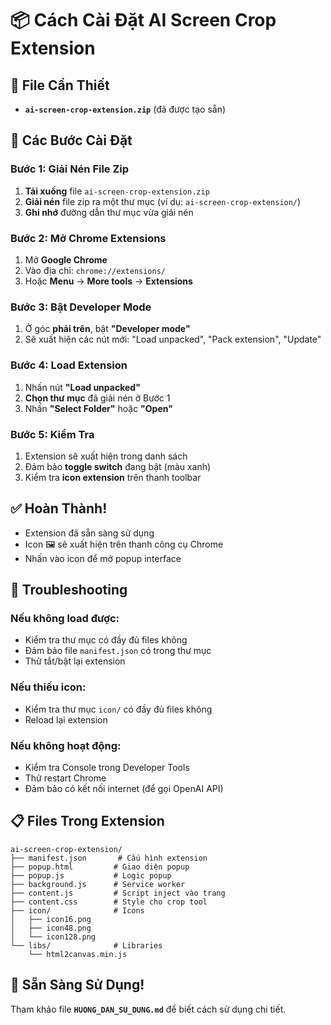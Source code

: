 # 📦 Cách Cài Đặt AI Screen Crop Extension

## 🎯 File Cần Thiết
- **`ai-screen-crop-extension.zip`** (đã được tạo sẵn)

## 🚀 Các Bước Cài Đặt

### Bước 1: Giải Nén File Zip
1. **Tải xuống** file `ai-screen-crop-extension.zip`
2. **Giải nén** file zip ra một thư mục (ví dụ: `ai-screen-crop-extension/`)
3. **Ghi nhớ** đường dẫn thư mục vừa giải nén

### Bước 2: Mở Chrome Extensions
1. Mở **Google Chrome**
2. Vào địa chỉ: `chrome://extensions/`
3. Hoặc **Menu** → **More tools** → **Extensions**

### Bước 3: Bật Developer Mode
1. Ở góc **phải trên**, bật **"Developer mode"**
2. Sẽ xuất hiện các nút mới: "Load unpacked", "Pack extension", "Update"

### Bước 4: Load Extension
1. Nhấn nút **"Load unpacked"**
2. **Chọn thư mục** đã giải nén ở Bước 1
3. Nhấn **"Select Folder"** hoặc **"Open"**

### Bước 5: Kiểm Tra
1. Extension sẽ xuất hiện trong danh sách
2. Đảm bảo **toggle switch** đang bật (màu xanh)
3. Kiểm tra **icon extension** trên thanh toolbar

## ✅ Hoàn Thành!

- Extension đã sẵn sàng sử dụng
- Icon 🖼️ sẽ xuất hiện trên thanh công cụ Chrome
- Nhấn vào icon để mở popup interface

## 🔧 Troubleshooting

### **Nếu không load được:**
- Kiểm tra thư mục có đầy đủ files không
- Đảm bảo file `manifest.json` có trong thư mục
- Thử tắt/bật lại extension

### **Nếu thiếu icon:**
- Kiểm tra thư mục `icon/` có đầy đủ files không
- Reload lại extension

### **Nếu không hoạt động:**
- Kiểm tra Console trong Developer Tools
- Thử restart Chrome
- Đảm bảo có kết nối internet (để gọi OpenAI API)

## 📋 Files Trong Extension

```
ai-screen-crop-extension/
├── manifest.json       # Cấu hình extension
├── popup.html         # Giao diện popup
├── popup.js           # Logic popup
├── background.js      # Service worker
├── content.js         # Script inject vào trang
├── content.css        # Style cho crop tool
├── icon/              # Icons
│   ├── icon16.png
│   ├── icon48.png
│   └── icon128.png
└── libs/              # Libraries
    └── html2canvas.min.js
```

## 🎉 Sẵn Sàng Sử Dụng!

Tham khảo file **`HUONG_DAN_SU_DUNG.md`** để biết cách sử dụng chi tiết.